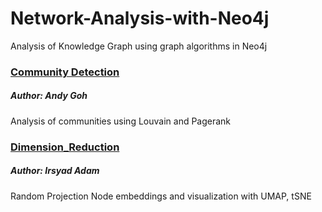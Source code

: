 # Network-Analysis-with-Neo4j
Analysis of Knowledge Graph using graph algorithms in Neo4j

### [Community Detection]
##### Author: Andy Goh
Analysis of communities using Louvain and Pagerank

### [Dimension_Reduction]
##### Author: Irsyad Adam
Random Projection Node embeddings and visualization with UMAP, tSNE


  [Community Detection]: /Community%20Detection/
  
  [Dimension_Reduction]: /Dimension_Reduction/
